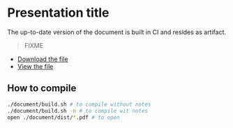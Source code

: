 # Presentation title

The up-to-date version of the document is built in CI and resides as artifact.

> FIXME

- [Download the file](https://git.dbogatov.org/templates/latex-presentation/-/jobs/artifacts/master/raw/presentation.pdf?job=artifacts)
- [View the file](https://git.dbogatov.org/templates/latex-presentation/-/jobs/artifacts/master/file/presentation.pdf?job=artifacts)

## How to compile

```bash
./document/build.sh # to compile without notes
./document/build.sh -n # to compile wit notes
open ./document/dist/*.pdf # to open
```
